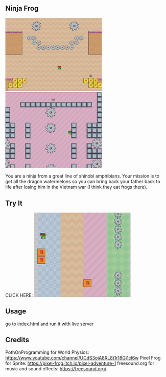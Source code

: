 Ninja Frog 
---

<a href="https://elijah1368.github.io/Ninja-Frog/">
    <img src="NinjaFrog.PNG" width="60%" height="60%" />
</a>
<a href="https://elijah1368.github.io/Ninja-Frog/">
    <img src="NinjaFrog2.PNG" width="60%" height="60%" />
</a>

You are a ninja from a great line of shinobi amphibians. Your mission is to
get all the dragon watermelons so you can bring back your father back to life after
losing him in the Vietnam war (I think they eat frogs there).

Try It
---

CLICK HERE:
<a href="https://elijah1368.github.io/Ninja-Frog/">
    <img src="NinjaFrog3.PNG" width="60%" height="60%" />
</a>


Usage
---
go to index.html and run it with live server


Credits
---
PothOnProgramming for World Physics: https://www.youtube.com/channel/UCdS3ojA8RL8t1r18Gj1cl6w
Pixel Frog for Sprite: https://pixel-frog.itch.io/pixel-adventure-1
freesound.org for music and sound effects: https://freesound.org/
